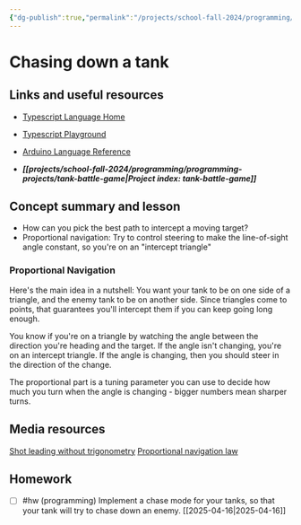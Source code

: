 ```yaml
---
{"dg-publish":true,"permalink":"/projects/school-fall-2024/programming/lessons/pursuit-algorithm/"}
---
```



#  Chasing down a tank

## Links and useful resources

- [Typescript Language Home](https://www.typescriptlang.org/)
- [Typescript Playground](https://www.typescriptlang.org/play/)
- [Arduino Language Reference](https://docs.arduino.cc/language-reference/)


- ***[[projects/school-fall-2024/programming/programming-projects/tank-battle-game\|Project index: tank-battle-game]]*** 
## Concept summary and lesson


- How can you pick the best path to intercept a moving target? 
- Proportional navigation: Try to control steering to make the line-of-sight angle constant, so you're on an "intercept triangle"

### Proportional Navigation

Here's the main idea in a nutshell: You want your tank to be on one side of a triangle, and the enemy tank to be on another side. Since triangles come to points, that guarantees you'll intercept them if you can keep going long enough.

You know if you're on a triangle by watching the angle between the direction you're heading and the target. If the angle isn't changing, you're on an intercept triangle. If the angle is changing, then you should steer in the direction of the change.

The proportional part is a tuning parameter you can use to decide how much you turn when the angle is changing - bigger numbers mean sharper turns.

## Media resources

[Shot leading without trigonometry](https://www.youtube.com/watch?v=MpUUsDDE1sI)
[Proportional navigation law](https://www.youtube.com/watch?v=cXDyyQrfY5M)

## Homework

- [ ] #hw (programming) Implement a chase mode for your tanks, so that your tank will try to chase down an enemy. [[2025-04-16\|2025-04-16]]
